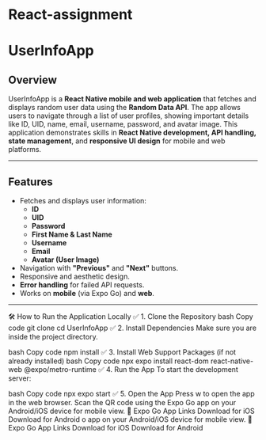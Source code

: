 # React-assignment

# UserInfoApp

## Overview

UserInfoApp is a **React Native mobile and web application** that fetches and displays random user data using the **Random Data API**. The app allows users to navigate through a list of user profiles, showing important details like ID, UID, name, email, username, password, and avatar image. This application demonstrates skills in **React Native development, API handling, state management**, and **responsive UI design** for mobile and web platforms.

---

## Features

- Fetches and displays user information:
  - **ID**
  - **UID**
  - **Password**
  - **First Name & Last Name**
  - **Username**
  - **Email**
  - **Avatar (User Image)**
- Navigation with **"Previous"** and **"Next"** buttons.
- Responsive and aesthetic design.
- **Error handling** for failed API requests.
- Works on **mobile** (via Expo Go) and **web**.

---

🛠️ How to Run the Application Locally
✅ 1. Clone the Repository
bash
Copy code
git clone <your-repo-link>
cd UserInfoApp
✅ 2. Install Dependencies
Make sure you are inside the project directory.

bash
Copy code
npm install
✅ 3. Install Web Support Packages (if not already installed)
bash
Copy code
npx expo install react-dom react-native-web @expo/metro-runtime
✅ 4. Run the App
To start the development server:

bash
Copy code
npx expo start
✅ 5. Open the App
Press w to open the app in the web browser.
Scan the QR code using the Expo Go app on your Android/iOS device for mobile view.
📱 Expo Go App Links
Download for iOS
Download for Android
o app on your Android/iOS device for mobile view.
📱 Expo Go App Links
Download for iOS
Download for Android

